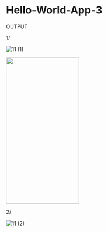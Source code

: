 # Hello-World-App-3

OUTPUT

1/

![11 (1)](https://user-images.githubusercontent.com/66742756/143258185-6191e8c9-f0da-45ab-9253-a3a074ae6d85.png)


<img src= "https://user-images.githubusercontent.com/66742756/143258185-6191e8c9-f0da-45ab-9253-a3a074ae6d85.png" width="200" height="400" />


2/


![11 (2)](https://user-images.githubusercontent.com/66742756/143258197-ffcfadc2-2246-4761-a81e-511766345e3b.png)
